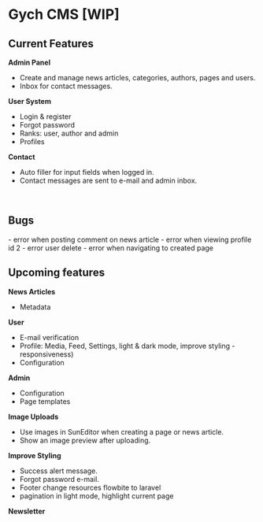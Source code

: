 <h1>Gych CMS [WIP]</h1>



<h2>Current Features</h2>

<b>Admin Panel</b>
- Create and manage news articles, categories, authors, pages and users.
- Inbox for contact messages.

<b>User System</b>
- Login & register 
- Forgot password
- Ranks: user, author and admin
- Profiles

<b>Contact</b>
- Auto filler for input fields when logged in.
- Contact messages are sent to e-mail and admin inbox.

<br>

<h2>Bugs</h2>
- error when posting comment on news article
- error when viewing profile id 2
- error user delete
- error when navigating to created page

<h2>Upcoming features</h2>

<b>News Articles</b>
- Metadata 

<b>User</b>
- E-mail verification
- Profile: Media, Feed, Settings, light & dark mode, improve styling - responsiveness)
- Configuration

<b>Admin</b>
- Configuration
- Page templates

<b>Image Uploads</b>
- Use images in SunEditor when creating a page or news article.
- Show an image preview after uploading.

<b>Improve Styling</b>
- Success alert message.
- Forgot password e-mail.
- Footer change resources flowbite to laravel
- pagination in light mode, highlight current page

<b>Newsletter</b>